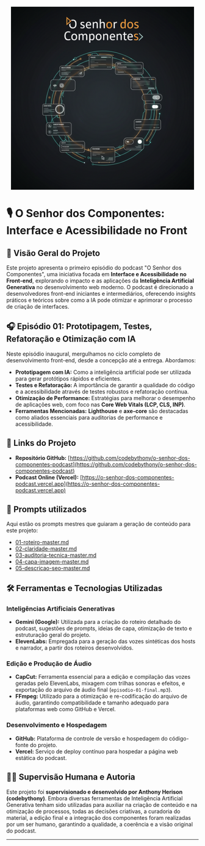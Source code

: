 <p align="center">
  <img src="assets/cover/capa-oficial.png" alt="Capa do podcast" width="480"/>
</p>

# 🎙️ O Senhor dos Componentes: Interface e Acessibilidade no Front

## 🚀 Visão Geral do Projeto
Este projeto apresenta o primeiro episódio do podcast "O Senhor dos Componentes", uma iniciativa focada em **Interface e Acessibilidade no Front-end**, explorando o impacto e as aplicações da **Inteligência Artificial Generativa** no desenvolvimento web moderno. O podcast é direcionado a desenvolvedores front-end iniciantes e intermediários, oferecendo insights práticos e teóricos sobre como a IA pode otimizar e aprimorar o processo de criação de interfaces.

## 🎧 Episódio 01: Prototipagem, Testes, Refatoração e Otimização com IA
Neste episódio inaugural, mergulhamos no ciclo completo de desenvolvimento front-end, desde a concepção até a entrega. Abordamos:
- **Prototipagem com IA:** Como a inteligência artificial pode ser utilizada para gerar protótipos rápidos e eficientes.
- **Testes e Refatoração:** A importância de garantir a qualidade do código e a acessibilidade através de testes robustos e refatoração contínua.
- **Otimização de Performance:** Estratégias para melhorar o desempenho de aplicações web, com foco nas **Core Web Vitals (LCP, CLS, INP)**.
- **Ferramentas Mencionadas:** **Lighthouse** e **axe-core** são destacadas como aliados essenciais para auditorias de performance e acessibilidade.

## 🔗 Links do Projeto
- **Repositório GitHub:** [https://github.com/codebythony/o-senhor-dos-componentes-podcast](https://github.com/codebythony/o-senhor-dos-componentes-podcast)
- **Podcast Online (Vercel):** [https://o-senhor-dos-componentes-podcast.vercel.app](https://o-senhor-dos-componentes-podcast.vercel.app)

## 🧩 Prompts utilizados
Aqui estão os prompts mestres que guiaram a geração de conteúdo para este projeto:
- [01-roteiro-master.md](prompts/01-roteiro-master.md)
- [02-claridade-master.md](prompts/02-claridade-master.md)
- [03-auditoria-tecnica-master.md](prompts/03-auditoria-tecnica-master.md)
- [04-capa-imagem-master.md](prompts/04-capa-imagem-master.md)
- [05-descricao-seo-master.md](prompts/05-descricao-seo-master.md)

## 🛠️ Ferramentas e Tecnologias Utilizadas

### Inteligências Artificiais Generativas
- **Gemini (Google):** Utilizada para a criação do roteiro detalhado do podcast, sugestões de prompts, ideias de capa, otimização de texto e estruturação geral do projeto.
- **ElevenLabs:** Empregada para a geração das vozes sintéticas dos hosts e narrador, a partir dos roteiros desenvolvidos.

### Edição e Produção de Áudio
- **CapCut:** Ferramenta essencial para a edição e compilação das vozes geradas pelo ElevenLabs, mixagem com trilhas sonoras e efeitos, e exportação do arquivo de áudio final (`episodio-01-final.mp3`).
- **FFmpeg:** Utilizado para a otimização e re-codificação do arquivo de áudio, garantindo compatibilidade e tamanho adequado para plataformas web como GitHub e Vercel.

### Desenvolvimento e Hospedagem
- **GitHub:** Plataforma de controle de versão e hospedagem do código-fonte do projeto.
- **Vercel:** Serviço de deploy contínuo para hospedar a página web estática do podcast.

## 🧑‍💻 Supervisão Humana e Autoria
Este projeto foi **supervisionado e desenvolvido por Anthony Herison (codebythony)**. Embora diversas ferramentas de Inteligência Artificial Generativa tenham sido utilizadas para auxiliar na criação de conteúdo e na otimização de processos, todas as decisões criativas, a curadoria do material, a edição final e a integração dos componentes foram realizadas por um ser humano, garantindo a qualidade, a coerência e a visão original do podcast.

---
